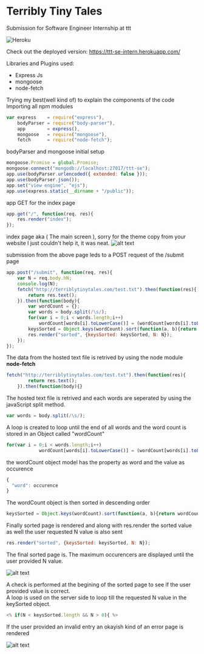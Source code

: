 # Terribly Tiny Tales
Submission for Software Engineer Internship at ttt<br>

![Heroku](https://heroku-badge.herokuapp.com/?app=heroku-badge)

Check out the deployed version:
https://ttt-se-intern.herokuapp.com/

Libraries and Plugins used:
<ul>
  <li>Express Js</li>
  <li>mongoose</li>
  <li>node-fetch</li>
</ul>
Trying my best(well kind of) to explain the components of the code
Importing all npm modules

```javascript
var express    = require("express"),
    bodyParser = require("body-parser"),
    app        = express(),
    mongoose   = require("mongoose"),
    fetch      = require("node-fetch");
```
bodyParser and mongoose initial setup

```javascript
mongoose.Promise = global.Promise;
mongoose.connect("mongodb://localhost:27017/ttt-se");
app.use(bodyParser.urlencoded({ extended: false }));
app.use(bodyParser.json());
app.set("view engine", "ejs");
app.use(express.static(__dirname + "/public"));
```
app GET for the index page
```javascript
app.get("/", function(req, res){
	res.render("index");
});
```
index page aka ( The main screen ), sorry for the theme copy from your website I just couldn't help it, it was neat.
![alt text](https://github.com/rajcrk/ttt-se-intern/blob/master/public/img/screencapture-localhost-3380-1523878721682.png)

submission from the above page leds to a POST request of the /submit page

```javascript
app.post("/submit", function(req, res){
	var N = req.body.hN;
	console.log(N);
	fetch("http://terriblytinytales.com/test.txt").then(function(res){
		return res.text();
	}).then(function(body){
		var wordCount = {};
		var words = body.split(/\s/);
		for(var i = 0;i < words.length;i++)
			wordCount[words[i].toLowerCase()] = (wordCount[words[i].toLowerCase()] || 0) + 1;
		keysSorted = Object.keys(wordCount).sort(function(a, b){return wordCount[b] - wordCount[a]});
		res.render("sorted", {keysSorted: keysSorted, N: N});
	});
});
```
The data from the hosted text file is retrived by using the node module <strong>node-fetch</strong>
```javascript
fetch("http://terriblytinytales.com/test.txt").then(function(res){
		return res.text();
	}).then(function(body){}
```
The hosted text file is retrived and each words are seperated by using the javaScript split method.
```javascript
var words = body.split(/\s/);
```
A loop is created to loop until the end of all words and the word count is stored in an Object called "wordCount" 
```javascript
for(var i = 0;i < words.length;i++)
			wordCount[words[i].toLowerCase()] = (wordCount[words[i].toLowerCase()] || 0) + 1;
```
the wordCount object model has the property as word and the value as occurence 
```javascript
{
  "word": occurence
}
```

The wordCount object is then sorted in descending order 

```javascript
keysSorted = Object.keys(wordCount).sort(function(a, b){return wordCount[b] - wordCount[a]});
```

Finally sorted page is rendered and along with res.render the sorted value as well the user requested N value is also sent

```javascript
res.render("sorted", {keysSorted: keysSorted, N: N});
```

The final sorted page is. The maximum occurencers are displayed until the user provided N value.<br>

![alt text](https://github.com/rajcrk/ttt-se-intern/blob/master/public/img/screencapture-localhost-3380-submit-1523878780161.png)

A check is performed at the begining of the sorted page to see if the user provided value is correct.<br>
A loop is used on the server side to loop till the requested N value in the keySorted object.

```javascript
<% if(N < keysSorted.length && N > 0){ %>
```

If the user provided an invalid entry an okayish kind of an error page is rendered <br>

![alt text](https://github.com/rajcrk/ttt-se-intern/blob/master/public/img/screencapture-localhost-3380-submit-1523878830180.png)


